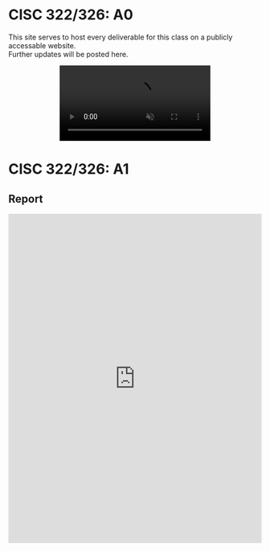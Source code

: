 # CISC 322/326: A0
This site serves to host every deliverable for this class on a publicly accessable website.  
Further updates will be posted here.

<div style="width: 100%">
<video muted autoplay loop style="display: block; margin: 0 auto">
<source src="./media/bird_dance.mp4" type="video/mp4">
</video>
</div>

# CISC 322/326: A1
## Report
<div style="padding-top: 130%; position: relative;"><embed src="https://drive.google.com/viewerng/viewer?embedded=true&amp;url=https://github.com/jdhickey/echo-cowsay/raw/main/media/A1_Report.pdf" type="application/pdf" style="width: 100%; height: 100%; position: absolute; top: 0;"></div>
